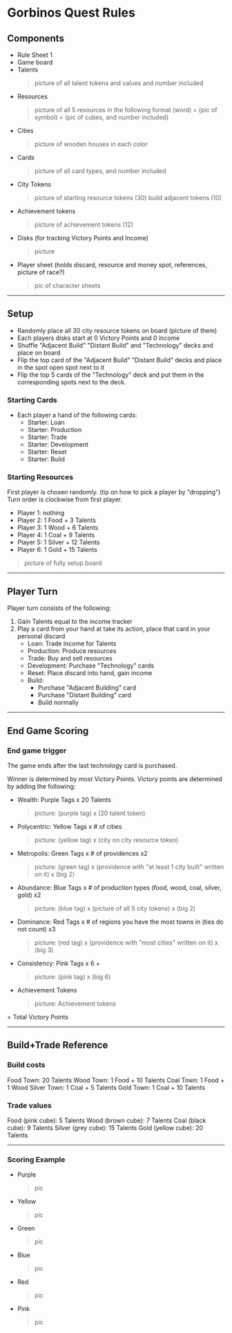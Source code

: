 # Gorbinos Quest Rules

## Components

- Rule Sheet 1
- Game board
- Talents
    > picture of all talent tokens and values and number included
- Resources
    > picture of all 5 resources in the following format (word) = (pic of symbol) = (pic of cubes, and number included)
- Cities
    > picture of wooden houses in each color
- Cards
    > picture of all card types, and number included
- City Tokens
    > picture of starting resource tokens (30) build adjacent tokens (10)
- Achievement tokens
    > picture of achievement tokens (12)
- Disks (for tracking Victory Points and Income)
    > picture
- Player sheet (holds discard, resource and money spot, references, picture of race?)
    > pic of character sheets

---

## Setup

- Randomly place all 30 city resource tokens on board (picture of them)
- Each players disks start at 0 Victory Points and 0 income
- Shuffle "Adjacent Build" "Distant Build" and "Technology" decks and place on board
- Flip the top card of the "Adjacent Build" "Distant Build" decks and place in the spot open spot next to it
- Flip the top 5 cards of the "Technology" deck and put them in the corresponding spots next to the deck.

### Starting Cards

- Each player a hand of the following cards:
  - Starter: Loan
  - Starter: Production
  - Starter: Trade
  - Starter: Development
  - Starter: Reset
  - Starter: Build

### Starting Resources

First player is chosen randomly. (tip on how to pick a player by "dropping") Turn order is clockwise from first player.

- Player 1: nothing
- Player 2: 1 Food + 3 Talents
- Player 3: 1 Wood + 6 Talents
- Player 4: 1 Coal + 9 Talents
- Player 5: 1 Silver + 12 Talents
- Player 6: 1 Gold + 15 Talents

> picture of fully setup board

---

## Player Turn

Player turn consists of the following:

1. Gain Talents equal to the income tracker
2. Play a card from your hand at take its action, place that card in your personal discard
   - Loan: Trade income for Talents
   - Production: Produce resources
   - Trade: Buy and sell resources
   - Development: Purchase "Technology" cards
   - Reset: Place discard into hand, gain income
   - Build:
     - Purchase "Adjacent Building" card
     - Purchase "Distant Building" card
     - Build normally

---

## End Game Scoring

### End game trigger

The game ends after the last technology card is purchased.

Winner is determined by most Victory Points. Victory points are determined by adding the following:

- Wealth: Purple Tags x 20 Talents
    > picture: (purple tag) x (20 talent token)
- Polycentric: Yellow Tags x # of cities
    > picture: (yellow tag) x (city on city resource token)
- Metropolis: Green Tags x # of providences x2
    > picture: (green tag) x (providence with "at least 1 city built" written on it) x (big 2)
- Abundance: Blue Tags x # of production types (food, wood, coal, silver, gold) x2
    > picture: (blue tag) x (picture of all 5 city tokens) x (big 2)
- Dominance: Red Tags x # of regions you have the most towns in (ties do not count) x3
    > picture: (red tag) x (providence with "most cities" written on it) x (big 3)
- Consistency: Pink Tags x 6 +
    > picture: (pink tag) x (big 6)
- Achievement Tokens
    > picture: Achievement tokens

= Total Victory Points

---

## Build+Trade Reference

### Build costs

Food Town: 20 Talents
Wood Town: 1 Food + 10 Talents
Coal Town: 1 Food + 1 Wood
Silver Town: 1 Coal + 5 Talents
Gold Town: 1 Coal + 10 Talents

### Trade values

Food (pink cube): 5 Talents
Wood (brown cube): 7 Talents
Coal (black cube): 9 Talents
Silver (grey cube): 15 Talents
Gold (yellow cube): 20 Talents

---

### Scoring Example

- Purple
    > pic
- Yellow
    > pic
- Green
    > pic
- Blue
    > pic
- Red
    > pic
- Pink
    > pic
